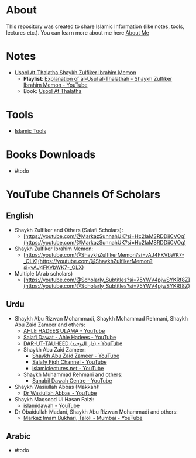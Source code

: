 # About
This repository was created to share Islamic Information (like notes, tools, lectures etc.). You can learn more about me here [About Me](./Misc/About%20Me.md)

# Notes
- [Usool At-Thalatha Shaykh Zulfiker Ibrahim Memon](./Notes/Usool%20At-Thalatha%20-%20Shaykh%20Zulfiker%20Ibrahim%20Memon)
	- **Playlist**: [Explanation of al-Usul al-Thalathah - Shaykh Zulfiker Ibrahim Memon - YouTube](https://www.youtube.com/playlist?list=PLC6daajq6Qj_LW87J7RYmZiSR4b-ZWNP9)
	- Book: [Usool At Thalatha](./Books/The%20Three%20Fundamental%20Principles.pdf)
# Tools
- [Islamic Tools](./Misc/Islamic%20Tools.md)

# Books Downloads
- #todo

# YouTube Channels Of Scholars
## English
- Shaykh Zulfiker and Others (Salafi Scholars): 
	- [https://youtube.com/@MarkazSunnahUK?si=Hc2IaMSRDDiiCVOq](https://youtube.com/@MarkazSunnahUK?si=Hc2IaMSRDDiiCVOq)
- Shaykh Zulfiker Ibrahim Memon:
	- [https://youtube.com/@ShaykhZulfikerMemon?si=vAJ4FKVbWK7-_OLX](https://youtube.com/@ShaykhZulfikerMemon?si=vAJ4FKVbWK7-_OLX)  
- Multiple (Arab scholars)
	- [https://youtube.com/@Scholarly_Subtitles?si=75YWV4pjwSYKRf8Z](https://youtube.com/@Scholarly_Subtitles?si=75YWV4pjwSYKRf8Z)
## Urdu
- Shaykh Abu Rizwan Mohammadi, Shaykh Mohammad Rehmani, Shaykh Abu Zaid Zameer and others:
	- [AHLE HADEES ULAMA - YouTube](https://www.youtube.com/@ahlehadeesulama)
	- [Salafi Dawat - Ahle Hadees - YouTube](https://www.youtube.com/@SalafiDawatAhleHadees)
	- [DAR-UT-TAUHEED (دار التوحيد) - YouTube](https://www.youtube.com/@DARUTTAUHEED)
	- Shaykh Abu Zaid Zameer:
		- [Shaykh Abu Zaid Zameer - YouTube](https://www.youtube.com/@shaykhabuzaidzameer)
		- [Salafy Fiqh Channel - YouTube](https://www.youtube.com/@SalafyFiqhChannel)
		- [islamiclectures.net - YouTube](https://www.youtube.com/@islamiclecturesnet)
	- Shaykh Muhammad Rehmani and others:
		- [Sanabil Dawah Centre - YouTube](https://youtube.com/@SanabilDawahCentre?si=mznWytEfguN2cIGX)
- Shaykh Wasiullah Abbas (Makkah): 
	- [Dr Wasiullah Abbas - YouTube](https://youtube.com/@DrWasiullahAbbas?si=5QYjJbPbHPfpkcPr)
- Shaykh Maqsood Ul Hasan Faizi:
	- [islamidawah - YouTube](https://youtube.com/@islamidawah?si=wo9c4drMNC4_oOp8)
- Dr Obaidullah Madani, Shaykh Abu Rizwan Mohammadi and others:
	- [Markaz Imam Bukhari, Taloli - Mumbai - YouTube](https://www.youtube.com/@MarkazImamBukhari)

## Arabic
- #todo


